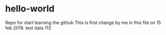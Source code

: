 # hello-world
Repo for start learning the github
This is first change by me in this file on 15 feb 2019.
test data
113
